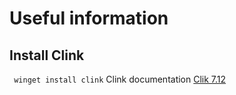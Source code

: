 # Useful information 

## Install Clink 

` winget install clink` 
Clink documentation [Clik 7.12](https://chrisant996.github.io/clink/)
